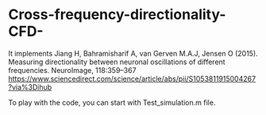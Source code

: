 # Cross-frequency-directionality-CFD-

It implements Jiang H, Bahramisharif A, van Gerven M.A.J, Jensen O (2015). Measuring directionality between neuronal oscillations of different frequencies. NeuroImage, 118:359–367
https://www.sciencedirect.com/science/article/abs/pii/S1053811915004267?via%3Dihub

To play with the code, you can start with Test_simulation.m file. 
